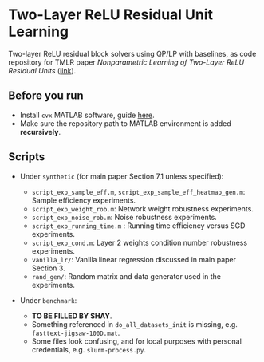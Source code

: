 # Two-Layer ReLU Residual Unit Learning

Two-layer ReLU residual block solvers using QP/LP with baselines, as code repository for TMLR paper *Nonparametric Learning of Two-Layer ReLU Residual Units* ([link](https://openreview.net/forum?id=YiOI0vqJ0n)).

## Before you run

- Install `cvx` MATLAB software, guide [here](http://web.cvxr.com/cvx/doc/install.html).
- Make sure the repository path to MATLAB environment is added **recursively**.

## Scripts

- Under `synthetic` (for main paper Section 7.1 unless specified):
  - `script_exp_sample_eff.m`, `script_exp_sample_eff_heatmap_gen.m`: Sample efficiency experiments.
  - `script_exp_weight_rob.m`: Network weight robustness experiments.
  - `script_exp_noise_rob.m`: Noise robustness experiments.
  - `script_exp_running_time.m` : Running time efficiency versus SGD experiments.
  - `script_exp_cond.m`: Layer 2 weights condition number robustness experiments.
  - `vanilla_lr/`: Vanilla linear regression discussed in main paper Section 3.
  - `rand_gen/`: Random matrix and data generator used in the experiments.

- Under `benchmark`:
  - **TO BE FILLED BY SHAY**.
  - Something referenced in `do_all_datasets_init` is missing, e.g. `fasttext-jigsaw-100D.mat`.
  - Some files look confusing, and for local purposes with personal credentials, e.g. `slurm-process.py`.
